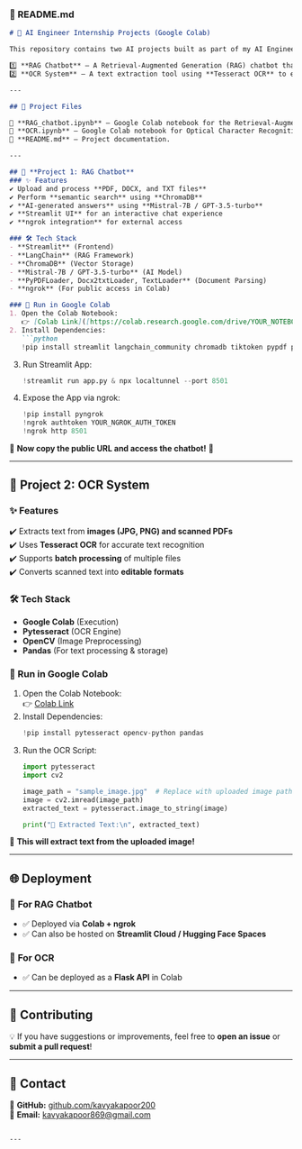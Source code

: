 

### **📌 README.md**  

```markdown
# 🚀 AI Engineer Internship Projects (Google Colab)

This repository contains two AI projects built as part of my AI Engineer Internship assignment:  

1️⃣ **RAG Chatbot** – A Retrieval-Augmented Generation (RAG) chatbot that allows users to upload documents (PDF, DOCX, TXT) and ask questions about them.  
2️⃣ **OCR System** – A text extraction tool using **Tesseract OCR** to extract text from images and scanned documents.

---

## 📂 Project Files

📜 **RAG_chatbot.ipynb** – Google Colab notebook for the Retrieval-Augmented Generation chatbot.  
📜 **OCR.ipynb** – Google Colab notebook for Optical Character Recognition using Tesseract OCR.  
📜 **README.md** – Project documentation.  

---

## 🔹 **Project 1: RAG Chatbot**
### ✨ Features
✔️ Upload and process **PDF, DOCX, and TXT files**  
✔️ Perform **semantic search** using **ChromaDB**  
✔️ **AI-generated answers** using **Mistral-7B / GPT-3.5-turbo**  
✔️ **Streamlit UI** for an interactive chat experience  
✔️ **ngrok integration** for external access  

### 🛠 Tech Stack
- **Streamlit** (Frontend)
- **LangChain** (RAG Framework)
- **ChromaDB** (Vector Storage)
- **Mistral-7B / GPT-3.5-turbo** (AI Model)
- **PyPDFLoader, Docx2txtLoader, TextLoader** (Document Parsing)
- **ngrok** (For public access in Colab)

### 🚀 Run in Google Colab
1. Open the Colab Notebook:  
   👉 [Colab Link]([https://colab.research.google.com/drive/YOUR_NOTEBOOK_ID](https://colab.research.google.com/drive/1Efqak4qS6_Vzws35YI4BwuEbVOUXKJIs?usp=sharing))  
2. Install Dependencies:  
   ```python
   !pip install streamlit langchain_community chromadb tiktoken pypdf pyngrok
   ```
3. Run Streamlit App:  
   ```python
   !streamlit run app.py & npx localtunnel --port 8501
   ```
4. Expose the App via ngrok:  
   ```python
   !pip install pyngrok
   !ngrok authtoken YOUR_NGROK_AUTH_TOKEN
   !ngrok http 8501
   ```
📌 **Now copy the public URL and access the chatbot!** 🎉  

---

## 🔹 **Project 2: OCR System**
### ✨ Features
✔️ Extracts text from **images (JPG, PNG) and scanned PDFs**  
✔️ Uses **Tesseract OCR** for accurate text recognition  
✔️ Supports **batch processing** of multiple files  
✔️ Converts scanned text into **editable formats**  

### 🛠 Tech Stack
- **Google Colab** (Execution)
- **Pytesseract** (OCR Engine)
- **OpenCV** (Image Preprocessing)
- **Pandas** (For text processing & storage)

### 🚀 Run in Google Colab
1. Open the Colab Notebook:  
   👉 [Colab Link]([https://colab.research.google.com/drive/YOUR_NOTEBOOK_ID](https://colab.research.google.com/drive/1vYeEGJaFgrCHAQfK5ER50J4NG5Z1F7-M?usp=sharing))  
2. Install Dependencies:  
   ```python
   !pip install pytesseract opencv-python pandas
   ```
3. Run the OCR Script:  
   ```python
   import pytesseract
   import cv2

   image_path = "sample_image.jpg"  # Replace with uploaded image path
   image = cv2.imread(image_path)
   extracted_text = pytesseract.image_to_string(image)

   print("📝 Extracted Text:\n", extracted_text)
   ```
📌 **This will extract text from the uploaded image!**  

---

## 🌐 Deployment
### 🔹 **For RAG Chatbot**
- ✅ Deployed via **Colab + ngrok**
- ✅ Can also be hosted on **Streamlit Cloud / Hugging Face Spaces**

### 🔹 **For OCR**
- ✅ Can be deployed as a **Flask API** in Colab

---

## 📌 **Contributing**
💡 If you have suggestions or improvements, feel free to **open an issue** or **submit a pull request**!  

---

## 📌 **Contact**
🔗 **GitHub:** [github.com/kavyakapoor200](https://github.com/kavyakapoor200)  
📧 **Email:** kavyakapoor869@gmail.com
```

---
